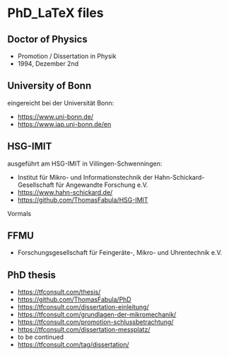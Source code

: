 # PhD_LaTeX files

## Doctor of Physics
- Promotion / Dissertation in Physik 
- 1994, Dezember 2nd 

## University of Bonn
eingereicht bei der Universität Bonn: 
- https://www.uni-bonn.de/
- https://www.iap.uni-bonn.de/en

## HSG-IMIT
ausgeführt am HSG-IMIT in Villingen-Schwenningen: 
- Institut für Mikro- und Informationstechnik der Hahn-Schickard-Gesellschaft für Angewandte Forschung e.V. 
- https://www.hahn-schickard.de/
- https://github.com/ThomasFabula/HSG-IMIT

Vormals 

## FFMU 
- Forschungsgesellschaft für Feingeräte-, Mikro- und Uhrentechnik e.V.

## PhD thesis
- https://tfconsult.com/thesis/
- https://github.com/ThomasFabula/PhD
- https://tfconsult.com/dissertation-einleitung/
- https://tfconsult.com/grundlagen-der-mikromechanik/
- https://tfconsult.com/promotion-schlussbetrachtung/
- https://tfconsult.com/dissertation-messplatz/
- to be continued
- https://tfconsult.com/tag/dissertation/
  
